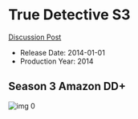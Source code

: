 # True Detective S3

[Discussion Post](https://www.avsforum.com/threads/bass-eq-for-filtered-movies.2995212/post-57622950)

* Release Date: 2014-01-01
* Production Year: 2014

## Season 3 Amazon DD+

![img 0](https://i.imgur.com/43yklTA.jpg)

